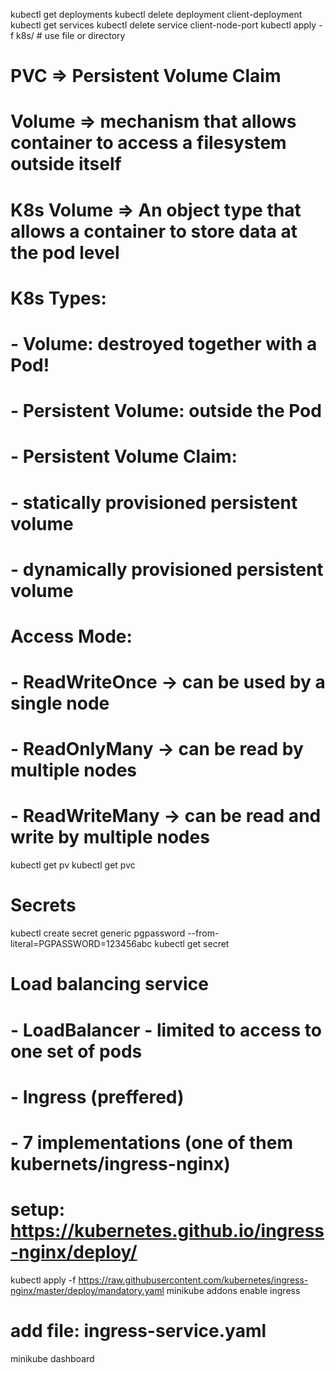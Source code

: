kubectl get deployments
kubectl delete deployment client-deployment
kubectl get services
kubectl delete service client-node-port
kubectl apply -f k8s/  # use file or directory

# PVC => Persistent Volume Claim
# Volume => mechanism that allows container to access a filesystem outside itself
# K8s Volume => An object type that allows a container to store data at the pod level
# K8s Types:
# - Volume: destroyed together with a Pod!
# - Persistent Volume: outside the Pod
# - Persistent Volume Claim:
#   - statically provisioned persistent volume
#   - dynamically provisioned persistent volume
# Access Mode:
# - ReadWriteOnce -> can be used by a single node
# - ReadOnlyMany -> can be read by multiple nodes
# - ReadWriteMany -> can be read and write by multiple nodes
kubectl get pv
kubectl get pvc

# Secrets
kubectl create secret generic pgpassword --from-literal=PGPASSWORD=123456abc
kubectl get secret

# Load balancing service
# - LoadBalancer - limited to access to one set of pods
# - Ingress (preffered)
#   - 7 implementations (one of them kubernets/ingress-nginx)

# setup: https://kubernetes.github.io/ingress-nginx/deploy/
kubectl apply -f https://raw.githubusercontent.com/kubernetes/ingress-nginx/master/deploy/mandatory.yaml
minikube addons enable ingress
# add file: ingress-service.yaml
minikube dashboard
